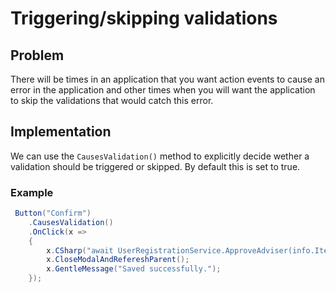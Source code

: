 # Triggering/skipping validations

## Problem

There will be times in an application that you want action events to cause an error in the application and other times when you will want the application to skip the validations that would catch this error.

## Implementation

We can use the `CausesValidation()` method to explicitly decide wether a validation should be triggered or skipped.  By default this is set to true.

### Example

```csharp
 Button("Confirm")
    .CausesValidation()
    .OnClick(x =>
    {
        x.CSharp("await UserRegistrationService.ApproveAdviser(info.Item);");
        x.CloseModalAndRefereshParent();
        x.GentleMessage("Saved successfully.");
    });
```
